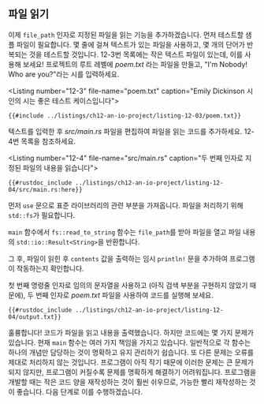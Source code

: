 ## 파일 읽기

이제 `file_path` 인자로 지정된 파일을 읽는 기능을 추가하겠습니다. 먼저 테스트할 샘플 파일이 필요합니다. 몇 줄에 걸쳐 텍스트가 있는 파일을 사용하고, 몇 개의 단어가 반복되는 것을 테스트할 것입니다. 12-3번 목록에는 작은 텍스트 파일이 있는데, 이를 사용해 보세요! 프로젝트의 루트 레벨에 *poem.txt* 라는 파일을 만들고, "I'm Nobody! Who are you?"라는 시를 입력하세요.

<Listing number=\"12-3\" file-name=\"poem.txt\" caption=\"Emily Dickinson 시인의 시는 좋은 테스트 케이스입니다\">

```text
{{#include ../listings/ch12-an-io-project/listing-12-03/poem.txt}}
```

</Listing>

텍스트를 입력한 후 *src/main.rs* 파일을 편집하여 파일을 읽는 코드를 추가하세요. 12-4번 목록을 참조하세요.

<Listing number=\"12-4\" file-name=\"src/main.rs\" caption=\"두 번째 인자로 지정된 파일의 내용을 읽습니다\">

```rust,should_panic,noplayground
{{#rustdoc_include ../listings/ch12-an-io-project/listing-12-04/src/main.rs:here}}
```

</Listing>

먼저 `use` 문으로 표준 라이브러리의 관련 부분을 가져옵니다. 파일을 처리하기 위해 `std::fs`가 필요합니다.

`main` 함수에서 `fs::read_to_string` 함수는 `file_path`를 받아 파일을 열고 파일 내용의 `std::io::Result<String>`을 반환합니다.

그 후, 파일이 읽힌 후 `contents` 값을 출력하는 임시 `println!` 문을 추가하여 프로그램이 작동하는지 확인합니다.

첫 번째 명령줄 인자로 임의의 문자열을 사용하고 (아직 검색 부분을 구현하지 않았기 때문에), 두 번째 인자로 *poem.txt* 파일을 사용하여 코드를 실행해 보세요.

```console
{{#rustdoc_include ../listings/ch12-an-io-project/listing-12-04/output.txt}}
```

훌륭합니다! 코드가 파일을 읽고 내용을 출력했습니다. 하지만 코드에는 몇 가지 문제가 있습니다. 현재 `main` 함수는 여러 가지 책임을 가지고 있습니다. 일반적으로 각 함수는 하나의 개념만 담당하는 것이 명확하고 유지 관리하기 쉽습니다. 또 다른 문제는 오류를 제대로 처리하지 않는 것입니다. 프로그램이 아직 작기 때문에 이러한 문제는 큰 문제가 되지 않지만, 프로그램이 커질수록 문제를 명확하게 해결하기 어려워집니다. 프로그램을 개발할 때는 작은 코드 양을 재작성하는 것이 훨씬 쉬우므로, 가능한 빨리 재작성하는 것이 좋습니다. 다음 단계로 이를 수행하겠습니다.
